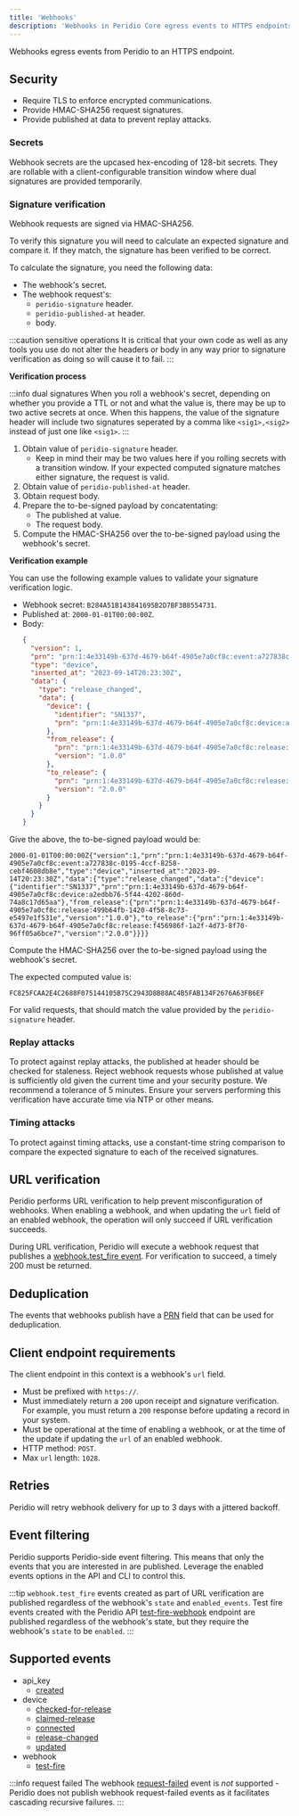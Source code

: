 ```yaml
---
title: 'Webhooks'
description: 'Webhooks in Peridio Core egress events to HTTPS endpoints with TLS encryption, HMAC-SHA256 signatures, and replay attack protection for secure integrations.'
---
```


Webhooks egress events from Peridio to an HTTPS endpoint.

## Security

- Require TLS to enforce encrypted communications.
- Provide HMAC-SHA256 request signatures.
- Provide published at data to prevent replay attacks.

### Secrets

Webhook secrets are the upcased hex-encoding of 128-bit secrets. They are rollable with a client-configurable transition window where dual signatures are provided temporarily.

### Signature verification

Webhook requests are signed via HMAC-SHA256.

To verify this signature you will need to calculate an expected signature and compare it. If they match, the signature has been verified to be correct.

To calculate the signature, you need the following data:

- The webhook's secret.
- The webhook request's:
  - `peridio-signature` header.
  - `peridio-published-at` header.
  - body.

:::caution sensitive operations
It is critical that your own code as well as any tools you use do not alter the headers or body in any way prior to signature verification as doing so will cause it to fail.
:::

**Verification process**

:::info dual signatures
When you roll a webhook's secret, depending on whether you provide a TTL or not and what the value is, there may be up to two active secrets at once. When this happens, the value of the signature header will include two signatures seperated by a comma like `<sig1>,<sig2>` instead of just one like `<sig1>`.
:::

1. Obtain value of `peridio-signature` header.
   - Keep in mind their may be two values here if you rolling secrets with a transition window. If your expected computed signature matches either signature, the request is valid.
2. Obtain value of `peridio-published-at` header.
3. Obtain request body.
4. Prepare the to-be-signed payload by concatentating:
   - The published at value.
   - The request body.
5. Compute the HMAC-SHA256 over the to-be-signed payload using the webhook's secret.

**Verification example**

You can use the following example values to validate your signature verification logic.

- Webhook secret: `B284A51B143841695B2D7BF3B8554731`.
- Published at: `2000-01-01T00:00:00Z`.
- Body:
  ```json
  {
    "version": 1,
    "prn": "prn:1:4e33149b-637d-4679-b64f-4905e7a0cf8c:event:a727838c-0195-4ccf-8258-cebf4608db8e",
    "type": "device",
    "inserted_at": "2023-09-14T20:23:30Z",
    "data": {
      "type": "release_changed",
      "data": {
        "device": {
          "identifier": "SN1337",
          "prn": "prn:1:4e33149b-637d-4679-b64f-4905e7a0cf8c:device:a2edbb76-5f44-4202-860d-74a8c17d65aa"
        },
        "from_release": {
          "prn": "prn:1:4e33149b-637d-4679-b64f-4905e7a0cf8c:release:499b64fb-1420-4f58-8c73-e5497e1f531e",
          "version": "1.0.0"
        },
        "to_release": {
          "prn": "prn:1:4e33149b-637d-4679-b64f-4905e7a0cf8c:release:f456986f-1a2f-4d73-8f70-96ff05a6bce7",
          "version": "2.0.0"
        }
      }
    }
  }
  ```

Give the above, the to-be-signed payload would be:

```text
2000-01-01T00:00:00Z{"version":1,"prn":"prn:1:4e33149b-637d-4679-b64f-4905e7a0cf8c:event:a727838c-0195-4ccf-8258-cebf4608db8e","type":"device","inserted_at":"2023-09-14T20:23:30Z","data":{"type":"release_changed","data":{"device":{"identifier":"SN1337","prn":"prn:1:4e33149b-637d-4679-b64f-4905e7a0cf8c:device:a2edbb76-5f44-4202-860d-74a8c17d65aa"},"from_release":{"prn":"prn:1:4e33149b-637d-4679-b64f-4905e7a0cf8c:release:499b64fb-1420-4f58-8c73-e5497e1f531e","version":"1.0.0"},"to_release":{"prn":"prn:1:4e33149b-637d-4679-b64f-4905e7a0cf8c:release:f456986f-1a2f-4d73-8f70-96ff05a6bce7","version":"2.0.0"}}}}
```

Compute the HMAC-SHA256 over the to-be-signed payload using the webhook's secret.

The expected computed value is:

```text
FC825FCAA2E4C2688F075144105B75C2943D8B88AC4B5FAB134F2676A63FB6EF
```

For valid requests, that should match the value provided by the `peridio-signature` header.

### Replay attacks

To protect against replay attacks, the published at header should be checked for staleness. Reject webhook requests whose published at value is sufficiently old given the current time and your security posture. We recommend a tolerance of 5 minutes. Ensure your servers performing this verification have accurate time via NTP or other means.

### Timing attacks

To protect against timing attacks, use a constant-time string comparison to compare the expected signature to each of the received signatures.

## URL verification

Peridio performs URL verification to help prevent misconfiguration of webhooks. When enabling a webhook, and when updating the `url` field of an enabled webhook, the operation will only succeed if URL verification succeeds.

During URL verification, Peridio will execute a webhook request that publishes a [webhook.test_fire event](#supported-events). For verification to succeed, a timely 200 must be returned.

## Deduplication

The events that webhooks publish have a [PRN](/peridio-core/reference/account-management/peridio-resource-names) field that can be used for deduplication.

## Client endpoint requirements

The client endpoint in this context is a webhook's `url` field.

- Must be prefixed with `https://`.
- Must immediately return a `200` upon receipt and signature verification. For example, you must return a `200` response before updating a record in your system.
- Must be operational at the time of enabling a webhook, or at the time of the update if updating the `url` of an enabled webhook.
- HTTP method: `POST`.
- Max `url` length: `1028`.

## Retries

Peridio will retry webhook delivery for up to 3 days with a jittered backoff.

## Event filtering

Peridio supports Peridio-side event filtering. This means that only the events that you are interested in are published. Leverage the enabled events options in the API and CLI to control this.

:::tip
`webhook.test_fire` events created as part of URL verification are published regardless of the webhook's `state` and `enabled_events`. Test fire events created with the Peridio API [test-fire-webhook](/peridio-core/tools/admin-api#webhooks/operation/test-fire-webhook) endpoint are published regardless of the webhook's state, but they require the webhook's `state` to be `enabled`.
:::

## Supported events

- api_key
  - [created](/peridio-core/tools/admin-api#api-key-events/operation/api-key-created)
- device
  <!-- - [authentication-failed](/peridio-core/tools/admin-api#device-events/operation/device-authentication-failed) -->
  - [checked-for-release](/peridio-core/tools/admin-api#device-events/operation/device-checked-for-release)
  - [claimed-release](/peridio-core/tools/admin-api#device-events/operation/device-claimed-release)
  - [connected](/peridio-core/tools/admin-api#device-events/operation/device-connected)
  - [release-changed](/peridio-core/tools/admin-api#device-events/operation/device-release-changed)
  - [updated](/peridio-core/tools/admin-api#device-events/operation/device-updated)
- webhook
  - [test-fire](/peridio-core/tools/admin-api#webhook-events/operation/webhook-test-fire)

:::info request failed
The webhook [request-failed](/peridio-core/tools/admin-api#webhook-events/operation/webhook-request-failed) event is _not_ supported - Peridio does not publish webhook request-failed events as it facilitates cascading recursive failures.
:::
